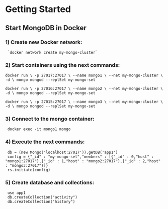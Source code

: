 # Getting Started

## Start MongoDB in Docker

### 1) Create new Docker network:
     `docker network create my-mongo-cluster`

### 2) Start containers using the next commands:

`docker run \
-p 27017:27017 \
--name mongo1 \
--net my-mongo-cluster \
-d \
mongo mongod --replSet my-mongo-set`

`docker run \
-p 27016:27017 \
--name mongo2 \
--net my-mongo-cluster \
-d \
mongo mongod --replSet my-mongo-set`

`docker run \
-p 27015:27017 \
--name mongo3 \
--net my-mongo-cluster \
-d \
mongo mongod --replSet my-mongo-set`

### 3) Connect to the mongo container:
     docker exec -it mongo1 mongo

### 4) Execute the next commands: 
     db = (new Mongo('localhost:27017')).getDB('app1')
     config = {"_id" : "my-mongo-set","members" : [{"_id" : 0,"host" : "mongo1:27017"},{"_id" : 1,"host" : "mongo2:27017"},{"_id" : 2,"host" : "mongo3:27017"}]}
     rs.initiate(config)
 
### 5) Create database and collections:
     use app1
     db.createCollection("activity")
     db.createCollection("history")

 